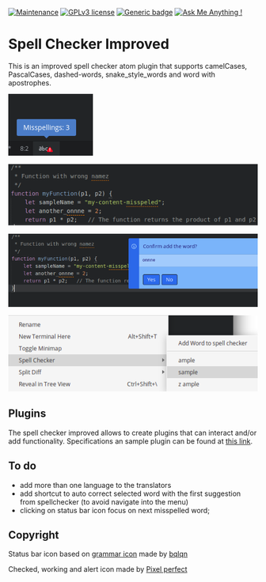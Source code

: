 [![Maintenance](https://img.shields.io/badge/Maintained%3F-yes-green.svg)](https://GitHub.com/Naereen/StrapDown.js/graphs/commit-activity)
[![GPLv3 license](https://img.shields.io/badge/License-GPLv3-blue.svg)](http://perso.crans.org/besson/LICENSE.html)
[![Generic badge](https://img.shields.io/badge/status-published-green.svg)](https://shields.io/)
[![Ask Me Anything !](https://img.shields.io/badge/Ask%20me-anything-1abc9c.svg)](https://GitHub.com/Naereen/ama)


# Spell Checker Improved
This is an improved spell checker atom plugin that supports camelCases, PascalCases, dashed-words, snake_style_words and word with apostrophes.

![sample-status-bar-notification](https://github.com/marcelkohl/spell-checker-improved/blob/master/sample/status-bar-notification.png?raw=true)

![sample-misspelled-marker](https://github.com/marcelkohl/spell-checker-improved/blob/master/sample/misspelled-marker.png?raw=true)

![sample-add-word](https://github.com/marcelkohl/spell-checker-improved/blob/master/sample/add-word.png?raw=true)

![sample-suggestions](https://github.com/marcelkohl/spell-checker-improved/blob/master/sample/suggestions.png?raw=true)

## Plugins
The spell checker improved allows to create plugins that can interact and/or add functionality. Specifications an sample plugin can be found at [this link](https://github.com/marcelkohl/spell-checker-improved-plugin-sample).

## To do
  - add more than one language to the translators
  - add shortcut to auto correct selected word with the first suggestion from spellchecker (to avoid navigate into the menu)
  - clicking on status bar icon focus on next misspelled word;

## Copyright
Status bar icon based on [grammar icon](https://www.flaticon.com/packs/text-editing-1) made by [bqlqn](https://www.flaticon.com/authors/bqlqn)

Checked, working and alert icon made by [Pixel perfect](https://www.flaticon.com/authors/pixel-perfect)
